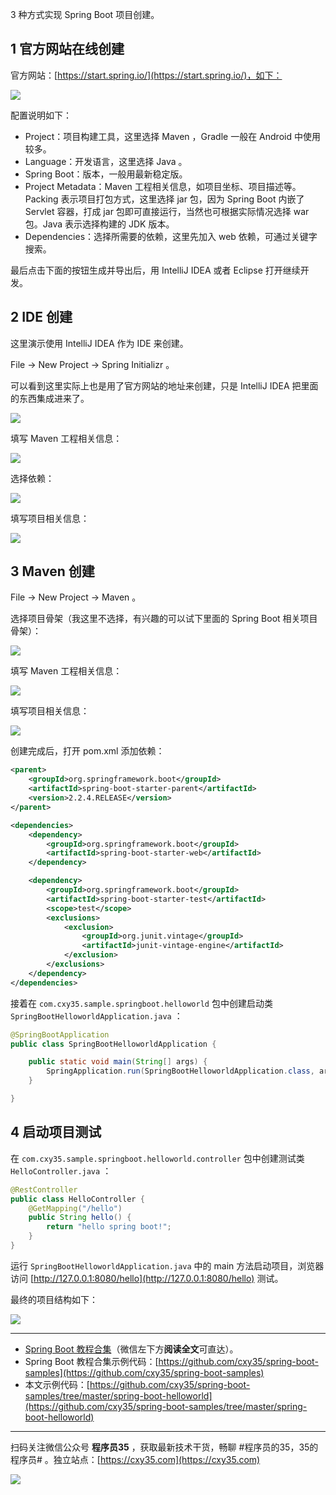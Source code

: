 3 种方式实现 Spring Boot 项目创建。
<!-- more -->

## 1 官方网站在线创建

官方网站：[https://start.spring.io/](https://start.spring.io/)，如下：

![](https://oscimg.oschina.net/oscnet/up-6f370b0a9e14e2112d0bdb1af9cf87ed782.png)

配置说明如下：

- Project：项目构建工具，这里选择 Maven ，Gradle 一般在 Android 中使用较多。
- Language：开发语言，这里选择 Java 。
- Spring Boot：版本，一般用最新稳定版。
- Project Metadata：Maven 工程相关信息，如项目坐标、项目描述等。Packing 表示项目打包方式，这里选择 jar 包，因为 Spring Boot 内嵌了 Servlet 容器，打成 jar 包即可直接运行，当然也可根据实际情况选择 war 包。Java 表示选择构建的 JDK 版本。
- Dependencies：选择所需要的依赖，这里先加入 web 依赖，可通过关键字搜索。

最后点击下面的按钮生成并导出后，用 IntelliJ IDEA 或者 Eclipse 打开继续开发。

## 2 IDE 创建

这里演示使用 IntelliJ IDEA 作为 IDE 来创建。

File -> New Project -> Spring Initializr 。

可以看到这里实际上也是用了官方网站的地址来创建，只是 IntelliJ IDEA 把里面的东西集成进来了。

![](https://oscimg.oschina.net/oscnet/up-545be15a0deb538585002702c2ef6195e8b.png)

填写 Maven 工程相关信息：

![](https://oscimg.oschina.net/oscnet/up-545be15a0deb538585002702c2ef6195e8b.png)

选择依赖：

![](https://oscimg.oschina.net/oscnet/up-1ecbd1f416c18b57a5a0561044700baa7d7.png)

填写项目相关信息：

![](https://oscimg.oschina.net/oscnet/up-fbe4918c67e4d4e10c28a61613857ef80e5.png)

## 3 Maven 创建

File -> New Project -> Maven 。

选择项目骨架（我这里不选择，有兴趣的可以试下里面的 Spring Boot 相关项目骨架）：

![](https://oscimg.oschina.net/oscnet/up-295b7dcaf127120d53ac40a77fa5d90fa92.png)

填写 Maven 工程相关信息：

![](https://oscimg.oschina.net/oscnet/up-48a4e2e0780feb7a78f4361a076768214d7.png)

填写项目相关信息：

![](https://oscimg.oschina.net/oscnet/up-fbe4918c67e4d4e10c28a61613857ef80e5.png)

创建完成后，打开 pom.xml 添加依赖：

```xml
<parent>
    <groupId>org.springframework.boot</groupId>
    <artifactId>spring-boot-starter-parent</artifactId>
    <version>2.2.4.RELEASE</version>
</parent>

<dependencies>
    <dependency>
        <groupId>org.springframework.boot</groupId>
        <artifactId>spring-boot-starter-web</artifactId>
    </dependency>

    <dependency>
        <groupId>org.springframework.boot</groupId>
        <artifactId>spring-boot-starter-test</artifactId>
        <scope>test</scope>
        <exclusions>
            <exclusion>
                <groupId>org.junit.vintage</groupId>
                <artifactId>junit-vintage-engine</artifactId>
            </exclusion>
        </exclusions>
    </dependency>
</dependencies>
```

接着在 `com.cxy35.sample.springboot.helloworld` 包中创建启动类 `SpringBootHelloworldApplication.java` ：

```java
@SpringBootApplication
public class SpringBootHelloworldApplication {

    public static void main(String[] args) {
        SpringApplication.run(SpringBootHelloworldApplication.class, args);
    }

}
```

## 4 启动项目测试

在 `com.cxy35.sample.springboot.helloworld.controller` 包中创建测试类 `HelloController.java` ：

```java
@RestController
public class HelloController {
    @GetMapping("/hello")
    public String hello() {
        return "hello spring boot!";
    }
}
```

运行 `SpringBootHelloworldApplication.java` 中的 main 方法启动项目，浏览器访问 [http://127.0.0.1:8080/hello](http://127.0.0.1:8080/hello) 测试。

最终的项目结构如下：

![](https://oscimg.oschina.net/oscnet/up-cbb2c4870227aa2d08aa1b2b97e273e8cc7.png)

---

- [Spring Boot 教程合集](https://mp.weixin.qq.com/s/9vOiAxHFnfJnRwSlTfAHwg)（微信左下方**阅读全文**可直达）。
- Spring Boot 教程合集示例代码：[https://github.com/cxy35/spring-boot-samples](https://github.com/cxy35/spring-boot-samples)
- 本文示例代码：[https://github.com/cxy35/spring-boot-samples/tree/master/spring-boot-helloworld](https://github.com/cxy35/spring-boot-samples/tree/master/spring-boot-helloworld)


---

扫码关注微信公众号 **程序员35** ，获取最新技术干货，畅聊 #程序员的35，35的程序员# 。独立站点：[https://cxy35.com](https://cxy35.com)

![](https://oscimg.oschina.net/oscnet/up-285838b9c516db5bb1ba760f292f2346078.JPEG)